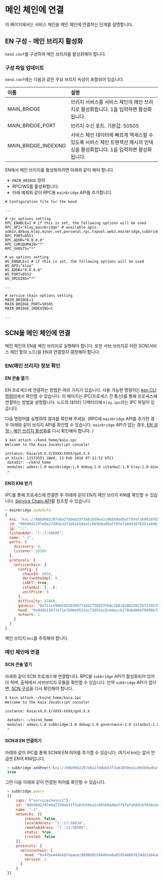 # 메인 체인에 연결

이 페이지에서는 서비스 체인을 메인 체인에 연결하는 단계를 설명합니다.

## EN 구성 - 메인 브리지 활성화 <a id="en-configuration-enable-main-bridge"></a>

`kend.conf`를 구성하여 메인 브리지를 활성화해야 합니다.

### 구성 파일 업데이트 <a id="update-the-configuration-file"></a>

`kend.conf`에는 다음과 같은 주요 브리지 속성이 포함되어 있습니다.

| 이름                                                             | 설명                                                                                                      |
| :------------------------------------------------------------- | :------------------------------------------------------------------------------------------------------ |
| MAIN_BRIDGE                               | 브리지 서비스를 서비스 체인의 메인 브리지로 활성화합니다. 1을 입력하면 활성화됩니다.                        |
| MAIN_BRIDGE_PORT     | 브리지 수신 포트. 기본값: 50505                                                   |
| MAIN_BRIDGE_INDEXING | 서비스 체인 데이터에 빠르게 액세스할 수 있도록 서비스 체인 트랜잭션 해시의 인덱싱을 활성화합니다. 1을 입력하면 활성화됩니다. |

EN에서 메인 브리지를 활성화하려면 아래와 같이 해야 합니다.

- `MAIN_BRIDGE` 정의
- RPC/WS를 활성화합니다.
- 아래 예제와 같이 RPC용 `mainbridge` API를 추가합니다.

```text
# Configuration file for the kend

...

# rpc options setting
RPC_ENABLE=1 # if this is set, the following options will be used
RPC_API="klay,mainbridge" # available apis: admin,debug,klay,miner,net,personal,rpc,txpool,web3,mainbridge,subbridge
RPC_PORT=8551
RPC_ADDR="0.0.0.0"
RPC_CORSDOMAIN="*"
RPC_VHOSTS="*"

# ws options setting
WS_ENABLE=1 # if this is set, the following options will be used
WS_API="klay" 
WS_ADDR="0.0.0.0"
WS_PORT=8552
WS_ORIGINS="*"

...

# service chain options setting
MAIN_BRIDGE=1
MAIN_BRIDGE_PORT=50505
MAIN_BRIDGE_INDEXING=1

...
```

## SCN을 메인 체인에 연결 <a id="connect-scn-to-the-main-chain"></a>

메인 체인의 EN을 메인 브리지로 실행해야 합니다. 또한 서브 브리지로 어떤 SCN(서비스 체인 합의 노드)을 EN과 연결할지 결정해야 합니다.

### EN(메인 브리지) 정보 확인 <a id="check-en-(main-bridge)-information"></a>

#### EN 콘솔 열기 <a id="open-en-console"></a>

EN 프로세스에 연결하는 방법은 여러 가지가 있습니다. 사용 가능한 명령어는 [ken CLI 명령어](../../../nodes/endpoint-node/ken-cli-commands.md)에서 확인할 수 있습니다. 이 페이지는 IPC(프로세스 간 통신)를 통해 프로세스에 연결하는 방법을 설명합니다. 노드의 데이터 디렉터리에 `klay.ipc`라는 IPC 파일이 있습니다.

다음 명령어를 실행하여 결과를 확인해 주세요. (RPC에 `mainbridge` API를 추가한 경우 아래와 같이 브리지 API를 확인할 수 있습니다. `mainbridge` API가 없는 경우, [EN 설정 - 메인 브리지 활성화](#en-configuration-enable-main-bridge)를 다시 확인해야 합니다. )

```bash
$ ken attach ~/kend_home/kaia.ipc
Welcome to the Kaia JavaScript console!

instance: Kaia/vX.X.X/XXXX-XXXX/goX.X.X
at block: 11573551 (Wed, 13 Feb 2019 07:12:52 UTC)
 datadir: ~/kend_home
 modules: admin:1.0 mainbridge:1.0 debug:1.0 istanbul:1.0 klay:1.0 miner:1.0 net:1.0 personal:1.0 rpc:1.0 txpool:1.0
 >
```

#### EN의 KNI 받기 <a id="get-the-ens-kni"></a>

IPC를 통해 프로세스에 연결한 후 아래와 같이 EN의 메인 브리지 KNI를 확인할 수 있습니다. [Service Chain API](../../../references/json-rpc/subbridge/add-peer)를 참조할 수 있습니다.

```javascript
> mainbridge.nodeInfo
{
  kni: "kni://08b99d2297e0a27ddeb33f3a81b59ea1c065b9adbaff9fefab0d16f65b1a8db22939a104c24447e9aca521c158922ca912476b544baf48995a382d88886e0a37@[::]:50505?discport=0",
  id: "08b99d2297e0a27ddeb33f3a81b59ea1c065b9adbaff9fefab0d16f65b1a8db22939a104c24447e9aca521c158922ca912476b544baf48995a382d88886e0a37",
  ip: "::",
  listenAddr: "[::]:50505",
  name: "-2",
  ports: {
    discovery: 0,
    listener: 50505
  },
  protocols: {
    servicechain: {
      config: {
        chainId: 2018,
        deriveShaImpl: 0,
        isBFT: true,
        istanbul: {...},
        unitPrice: 0
      },
      difficulty: 87860,
      genesis: "0x711ce9865492659977abb2758d29f68c2b0c82862d9376f25953579f64f95b58",
      head: "0x0d4b130731f1e7560e4531ac73d55ac8c6daccb178abd86af0d96b7aafded7c5",
      network: 1
    }
  }
}
```

메인 브리지 `kni`를 주목해야 합니다.

### 메인 체인에 연결 <a id="connect-to-the-main-chain"></a>

#### SCN 콘솔 열기 <a id="open-scn-console"></a>

아래와 같이 SCN 프로세스에 연결합니다. RPC용 `subbridge` API가 활성화되어 있어야 하며, 출력에서 서브브리지 모듈을 확인할 수 있습니다. 만약 `subbridge` API가 없다면, [SCN 구성](../install-service-chain.md#configuration-of-the-scn)을 다시 확인해야 합니다.

```bash
$ kscn attach ~/kscnd_home/kaia.ipc
Welcome to the Kaia JavaScript console!

instance: Kaia/vX.X.X/XXXX-XXXX/goX.X.X

 datadir: ~/kscnd_home
 modules: admin:1.0 subbridge:1.0 debug:1.0 governance:1.0 istanbul:1.0 klay:1.0 miner:1.0 net:1.0 personal:1.0 rpc:1.0 servicechain:1.0 txpool:1.0
 >
```

#### SCN과 EN 연결하기 <a id="connect-scn-with-en"></a>

아래와 같이 IPC를 통해 SCN에 EN 피어를 추가할 수 있습니다. 여기서 kni는 앞서 언급한 EN의 KNI입니다.

```javascript
 > subbridge.addPeer("kni://08b99d2297e0a27ddeb33f3a81b59ea1c065b9adbaff9fefab0d16f65b1a8db22939a104c24447e9aca521c158922ca912476b544baf48995a382d88886e0a37@[::]:50505?discport=0")
 true
```

그런 다음 아래와 같이 연결된 피어를 확인할 수 있습니다.

```javascript
 > subbridge.peers
 [{
     caps: ["servicechain/1"],
     id: "08b99d2297e0a27ddeb33f3a81b59ea1c065b9adbaff9fefab0d16f65b1a8db22939a104c24447e9aca521c158922ca912476b544baf48995a382d88886e0a37",
     name: "-1",
     networks: [{
         inbound: false,
         localAddress: "[::1]:56834",
         remoteAddress: "[::1]:50505",
         static: true,
         trusted: false
     }],
     protocols: {
       servicechain: {
         head: "0x47be444be87daaee2989998559049ee8a859540807824dd1db4a80ea6cb42293",
         version: 1
       }
     }
 }]
```
